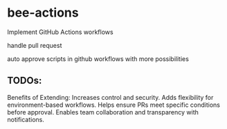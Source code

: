 # bee-actions
Implement GitHub Actions workflows

handle pull request

auto approve scripts in github workflows with more possibilities

## TODOs:
Benefits of Extending:
Increases control and security.
Adds flexibility for environment-based workflows.
Helps ensure PRs meet specific conditions before approval.
Enables team collaboration and transparency with notifications.
